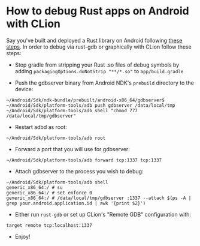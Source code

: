 # How to debug Rust apps on Android with CLion

Say you've built and deployed a Rust library on Android following [these steps](https://mozilla.github.io/firefox-browser-architecture/experiments/2017-09-21-rust-on-android.html). In order to debug via rust-gdb or graphically with CLion follow these steps:

- Stop gradle from stripping your Rust .so files of debug symbols by adding `packagingOptions.doNotStrip "**/*.so"` to `app/build.gradle`

- Push the gdbserver binary from Android NDK's `prebuild` directory to the device:
```
~/Android/Sdk/ndk-bundle/prebuilt/android-x86_64/gdbserver$ ~/Android/Sdk/platform-tools/adb push gdbserver /data/local/tmp
~/Android/Sdk/platform-tools/adb shell "chmod 777 /data/local/tmp/gdbserver"
```

- Restart adbd as root:
```
~/Android/Sdk/platform-tools/adb root
```

- Forward a port that you will use for gdbserver:
```
~/Android/Sdk/platform-tools/adb forward tcp:1337 tcp:1337
```

- Attach gdbserver to the process you wish to debug:
```
~/Android/Sdk/platform-tools/adb shell
generic_x86_64:/ # su
generic_x86_64:/ # set enforce 0
generic_x86_64:/ # /data/local/tmp/gdbserver :1337 --attach $(ps -A | grep your.android.application.id | awk '{print $2}')
```

- Either run `rust-gdb` or set up CLion's "Remote GDB" configuration with:
```
target remote tcp:localhost:1337
```

- Enjoy!
